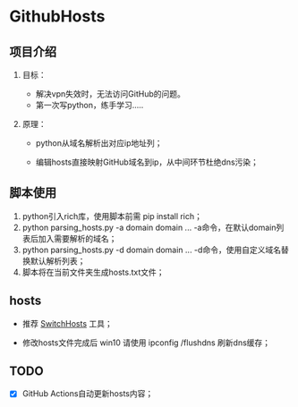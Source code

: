 # GithubHosts

## 项目介绍
1. 目标：

   - 解决vpn失效时，无法访问GitHub的问题。
   - 第一次写python，练手学习.....

2. 原理：

   - python从域名解析出对应ip地址列；

   - 编辑hosts直接映射GitHub域名到ip，从中间环节杜绝dns污染；

## 脚本使用
1. python引入rich库，使用脚本前需 pip install rich；
2. python parsing_hosts.py -a domain domain ...
   -a命令，在默认domain列表后加入需要解析的域名；
3. python parsing_hosts.py -d domain domain ...
   -d命令，使用自定义域名替换默认解析列表；
4. 脚本将在当前文件夹生成hosts.txt文件；

## hosts

- 推荐 [SwitchHosts](https://github.com/oldj/SwitchHosts) 工具；

- 修改hosts文件完成后 win10 请使用 ipconfig /flushdns 刷新dns缓存；

## TODO

- [x] GitHub Actions自动更新hosts内容；
